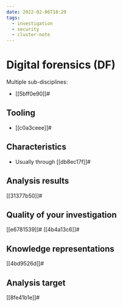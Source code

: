 ```yaml
---
date: 2022-02-06T18:29
tags:
  - investigation
  - security
  - cluster-note
---
```


# Digital forensics (DF)

Multiple sub-disciplines:

- [[5bff0e90]]# 

## Tooling

- [[c0a3ceee]]#

## Characteristics

- Usually through [[db8ec17f]]#

## Analysis results

[[31377b50]]#

## Quality of your investigation

[[e6781539]]#
[[4b4a13c6]]#

## Knowledge representations

[[4bd9526d]]#

## Analysis target

[[8fe41b1e]]#
